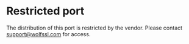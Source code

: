 # Restricted port

The distribution of this  port is restricted by the vendor.  Please contact support@wolfssl.com for access. 
